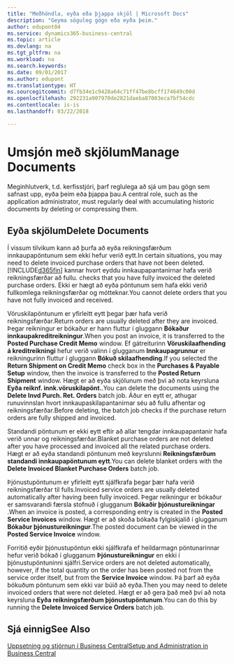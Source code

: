 ```yaml
---
title: "Meðhöndla, eyða eða þjappa skjöl | Microsoft Docs"
description: "Geyma söguleg gögn eða eyða þeim."
author: edupont04
ms.service: dynamics365-business-central
ms.topic: article
ms.devlang: na
ms.tgt_pltfrm: na
ms.workload: na
ms.search.keywords: 
ms.date: 09/01/2017
ms.author: edupont
ms.translationtype: HT
ms.sourcegitcommit: d7fb34e1c9428a64c71ff47be8bcff174649c00d
ms.openlocfilehash: 292231a907970de2821daeba87003eca7bf54cdc
ms.contentlocale: is-is
ms.lasthandoff: 03/22/2018

---
```

# <a name="manage-documents"></a><span data-ttu-id="8b5d2-103">Umsjón með skjölum</span><span class="sxs-lookup"><span data-stu-id="8b5d2-103">Manage Documents</span></span>
<span data-ttu-id="8b5d2-104">Meginhlutverk, t.d. kerfisstjóri, þarf reglulega að sjá um þau gögn sem safnast upp, eyða þeim eða þjappa þau.</span><span class="sxs-lookup"><span data-stu-id="8b5d2-104">A central role, such as the application administrator, must regularly deal with accumulating historic documents by deleting or compressing them.</span></span>  

## <a name="delete-documents"></a><span data-ttu-id="8b5d2-105">Eyða skjölum</span><span class="sxs-lookup"><span data-stu-id="8b5d2-105">Delete Documents</span></span>
<span data-ttu-id="8b5d2-106">Í vissum tilvikum kann að þurfa að eyða reikningsfærðum innkaupapöntunum sem ekki hefur verið eytt.</span><span class="sxs-lookup"><span data-stu-id="8b5d2-106">In certain situations, you may need to delete invoiced purchase orders that have not been deleted.</span></span> [!INCLUDE[d365fin](includes/d365fin_md.md)]<span data-ttu-id="8b5d2-107"> kannar hvort eyddu innkaupapantanirnar hafa verið reikningsfærðar að fullu.</span><span class="sxs-lookup"><span data-stu-id="8b5d2-107"> checks that you have fully invoiced the deleted purchase orders.</span></span> <span data-ttu-id="8b5d2-108">Ekki er hægt að eyða pöntunum sem hafa ekki verið fullkomlega reikningsfærðar og mótteknar.</span><span class="sxs-lookup"><span data-stu-id="8b5d2-108">You cannot delete orders that you have not fully invoiced and received.</span></span>  

<span data-ttu-id="8b5d2-109">Vöruskilapöntunum er yfirleitt eytt þegar þær hafa verið reikningsfærðar.</span><span class="sxs-lookup"><span data-stu-id="8b5d2-109">Return orders are usually deleted after they are invoiced.</span></span> <span data-ttu-id="8b5d2-110">Þegar reikningur er bókaður er hann fluttur í gluggann **Bókaður innkaupakreditreikningur**.</span><span class="sxs-lookup"><span data-stu-id="8b5d2-110">When you post an invoice, it is transferred to the **Posted Purchase Credit Memo** window.</span></span> <span data-ttu-id="8b5d2-111">Ef gátreiturinn **Vöruskilaafhending á kreditreikningi** hefur verið valinn í glugganum **Innkaupagrunnur** er reikningurinn fluttur í gluggann **Bókuð skilaafhending**.</span><span class="sxs-lookup"><span data-stu-id="8b5d2-111">If you selected the **Return Shipment on Credit Memo** check box in the **Purchases & Payable Setup** window, then the invoice is transferred to the **Posted Return Shipment** window.</span></span> <span data-ttu-id="8b5d2-112">Hægt er að eyða skjölunum með því að nota keyrsluna **Eyða reiknf. innk.vöruskilapönt.**.</span><span class="sxs-lookup"><span data-stu-id="8b5d2-112">You can delete the documents using the **Delete Invd Purch. Ret. Orders** batch job.</span></span> <span data-ttu-id="8b5d2-113">Áður en eytt er, athugar runuvinnslan hvort innkaupaskilapantanirnar séu að fullu afhentar og reikningsfærðar.</span><span class="sxs-lookup"><span data-stu-id="8b5d2-113">Before deleting, the batch job checks if the purchase return orders are fully shipped and invoiced.</span></span>  

<span data-ttu-id="8b5d2-114">Standandi pöntunum er ekki eytt eftir að allar tengdar innkaupapantanir hafa verið unnar og reikningsfærðar.</span><span class="sxs-lookup"><span data-stu-id="8b5d2-114">Blanket purchase orders are not deleted after you have processed and invoiced all the related purchase orders.</span></span> <span data-ttu-id="8b5d2-115">Hægt er að eyða standandi pöntunum með keyrslunni **Reikningsfærðum standandi innkaupapöntunum eytt**.</span><span class="sxs-lookup"><span data-stu-id="8b5d2-115">You can delete blanket orders with the **Delete Invoiced Blanket Purchase Orders** batch job.</span></span>  

<span data-ttu-id="8b5d2-116">Þjónustupöntunum er yfirleitt eytt sjálfkrafa þegar þær hafa verið reikningsfærðar til fulls.</span><span class="sxs-lookup"><span data-stu-id="8b5d2-116">Invoiced service orders are usually deleted automatically after having been fully invoiced.</span></span> <span data-ttu-id="8b5d2-117">Þegar reikningur er bókaður er samsvarandi færsla stofnuð í glugganum  **Bókaðir þjónustureikningar** .</span><span class="sxs-lookup"><span data-stu-id="8b5d2-117">When an invoice is posted, a corresponding entry is created in the **Posted Service Invoices** window.</span></span> <span data-ttu-id="8b5d2-118">Hægt er að skoða bókaða fylgiskjalið í glugganum **Bókaður þjónustureikningur**.</span><span class="sxs-lookup"><span data-stu-id="8b5d2-118">The posted document can be viewed in the **Posted Service Invoice** window.</span></span>  

<span data-ttu-id="8b5d2-119">Forritið eyðir þjónustupöntun ekki sjálfkrafa ef heildarmagn pöntunarinnar hefur verið bókað í glugganum **Þjónustureikningur** en ekki í þjónustupöntuninni sjálfri.</span><span class="sxs-lookup"><span data-stu-id="8b5d2-119">Service orders are not deleted automatically, however, if the total quantity on the order has been posted not from the service order itself, but from the **Service Invoice** window.</span></span> <span data-ttu-id="8b5d2-120">Þá þarf að eyða bókuðum pöntunum sem ekki var búið að eyða.</span><span class="sxs-lookup"><span data-stu-id="8b5d2-120">Then you may need to delete invoiced orders that were not deleted.</span></span> <span data-ttu-id="8b5d2-121">Hægt er að gera það með því að nota keyrsluna **Eyða reikningsfærðum þjónustupöntunum**.</span><span class="sxs-lookup"><span data-stu-id="8b5d2-121">You can do this by running the **Delete Invoiced Service Orders** batch job.</span></span>  

## <a name="see-also"></a><span data-ttu-id="8b5d2-122">Sjá einnig</span><span class="sxs-lookup"><span data-stu-id="8b5d2-122">See Also</span></span>  
[<span data-ttu-id="8b5d2-123">Uppsetning og stjórnun í Business Central</span><span class="sxs-lookup"><span data-stu-id="8b5d2-123">Setup and Administration in Business Central</span></span>](admin-setup-and-administration.md)  

